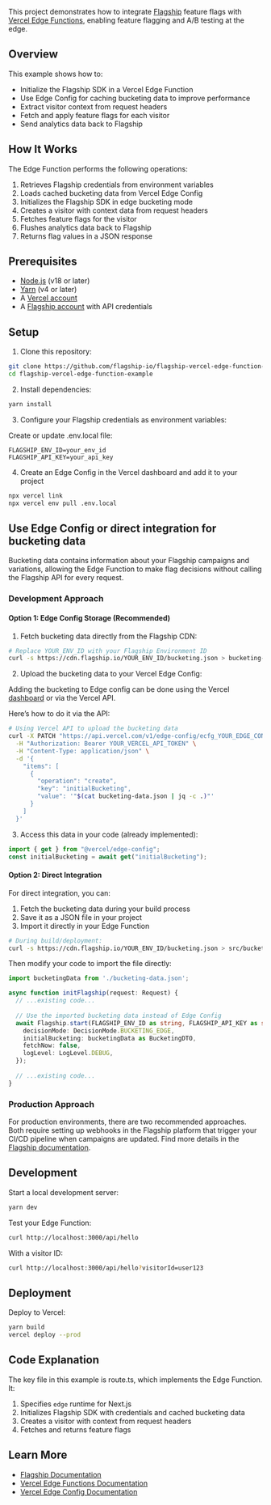 This project demonstrates how to integrate [Flagship](https://www.flagship.io/) feature flags with [Vercel Edge Functions](https://vercel.com/docs/functions/edge-functions), enabling feature flagging and A/B testing at the edge.

## Overview

This example shows how to:

- Initialize the Flagship SDK in a Vercel Edge Function
- Use Edge Config for caching bucketing data to improve performance
- Extract visitor context from request headers
- Fetch and apply feature flags for each visitor
- Send analytics data back to Flagship

## How It Works

The Edge Function performs the following operations:

1. Retrieves Flagship credentials from environment variables
2. Loads cached bucketing data from Vercel Edge Config
3. Initializes the Flagship SDK in edge bucketing mode
4. Creates a visitor with context data from request headers
5. Fetches feature flags for the visitor
6. Flushes analytics data back to Flagship
7. Returns flag values in a JSON response

## Prerequisites

- [Node.js](https://nodejs.org/) (v18 or later)
- [Yarn](https://yarnpkg.com/) (v4 or later)
- A [Vercel account](https://vercel.com/signup)
- A [Flagship account](https://app.flagship.io/login) with API credentials

## Setup

1. Clone this repository:

```bash
git clone https://github.com/flagship-io/flagship-vercel-edge-function-example.git
cd flagship-vercel-edge-function-example
```

2. Install dependencies:

```bash
yarn install
```

3. Configure your Flagship credentials as environment variables:

Create or update .env.local file:

```
FLAGSHIP_ENV_ID=your_env_id
FLAGSHIP_API_KEY=your_api_key
```

4. Create an Edge Config in the Vercel dashboard and add it to your project

```bash
npx vercel link
npx vercel env pull .env.local
```

## Use Edge Config or direct integration for bucketing data

Bucketing data contains information about your Flagship campaigns and variations, allowing the Edge Function to make flag decisions without calling the Flagship API for every request.

### Development Approach

#### Option 1: Edge Config Storage (Recommended)

1. Fetch bucketing data directly from the Flagship CDN:

```bash
# Replace YOUR_ENV_ID with your Flagship Environment ID
curl -s https://cdn.flagship.io/YOUR_ENV_ID/bucketing.json > bucketing-data.json
```

2. Upload the bucketing data to your Vercel Edge Config:

Adding the bucketing to Edge config can be done using the Vercel [dashboard](https://vercel.com/docs/edge-config/edge-config-dashboard) or via the Vercel API.

Here’s how to do it via the API:

```bash
# Using Vercel API to upload the bucketing data
curl -X PATCH "https://api.vercel.com/v1/edge-config/ecfg_YOUR_EDGE_CONFIG_ID/items" \
  -H "Authorization: Bearer YOUR_VERCEL_API_TOKEN" \
  -H "Content-Type: application/json" \
  -d '{
    "items": [
      {
        "operation": "create",
        "key": "initialBucketing",
        "value": '"$(cat bucketing-data.json | jq -c .)"'
      }
    ]
  }'
```

3. Access this data in your code (already implemented):

```typescript
import { get } from "@vercel/edge-config";
const initialBucketing = await get("initialBucketing");
```

#### Option 2: Direct Integration

For direct integration, you can:

1. Fetch the bucketing data during your build process
2. Save it as a JSON file in your project
3. Import it directly in your Edge Function

```bash
# During build/deployment:
curl -s https://cdn.flagship.io/YOUR_ENV_ID/bucketing.json > src/bucketing-data.json
```

Then modify your code to import the file directly:

```typescript
import bucketingData from './bucketing-data.json';

async function initFlagship(request: Request) {
  // ...existing code...
  
  // Use the imported bucketing data instead of Edge Config
  await Flagship.start(FLAGSHIP_ENV_ID as string, FLAGSHIP_API_KEY as string, {
    decisionMode: DecisionMode.BUCKETING_EDGE,
    initialBucketing: bucketingData as BucketingDTO,
    fetchNow: false,
    logLevel: LogLevel.DEBUG,
  });
  
  // ...existing code...
}
```

### Production Approach

For production environments, there are two recommended approaches. Both require setting up webhooks in the Flagship platform that trigger your CI/CD pipeline when campaigns are updated.
Find more details in the [Flagship documentation](https://docs.developers.flagship.io/docs/flagship-cloudflare-worker-integration#/production-approach-to-retrieve-and-update-bucketing-data).


## Development

Start a local development server:

```bash
yarn dev
```

Test your Edge Function:

```bash
curl http://localhost:3000/api/hello
```

With a visitor ID:

```bash
curl http://localhost:3000/api/hello?visitorId=user123
```

## Deployment

Deploy to Vercel:

```bash
yarn build
vercel deploy --prod
```

## Code Explanation

The key file in this example is route.ts, which implements the Edge Function. It:

1. Specifies `edge` runtime for Next.js
2. Initializes Flagship SDK with credentials and cached bucketing data
3. Creates a visitor with context from request headers
4. Fetches and returns feature flags

## Learn More

- [Flagship Documentation](https://docs.developers.flagship.io/)
- [Vercel Edge Functions Documentation](https://vercel.com/docs/functions/edge-functions)
- [Vercel Edge Config Documentation](https://vercel.com/docs/storage/edge-config)
